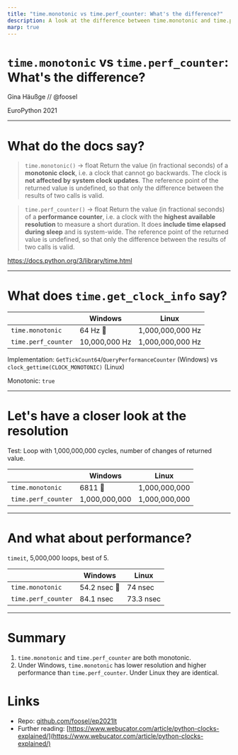 ```yaml
---
title: "time.monotonic vs time.perf_counter: What's the difference?"
description: A look at the difference between time.monotonic and time.perf_counter across platforms
marp: true
---
```


<!-- class: invert -->

# `time.monotonic` vs `time.perf_counter`: What's the difference?

Gina Häußge // @foosel

EuroPython 2021

---

# What do the docs say?

> `time.monotonic()` → float
> Return the value (in fractional seconds) of a **monotonic clock**, i.e. a clock that cannot go backwards. The clock is **not affected by system clock updates**. The reference point of the returned value is undefined, so that only the difference between the results of two calls is valid.

> `time.perf_counter()` → float
> Return the value (in fractional seconds) of a **performance counter**, i.e. a clock with the **highest available resolution** to measure a short duration. It does **include time elapsed during sleep** and is system-wide. The reference point of the returned value is undefined, so that only the difference between the results of two calls is valid.

https://docs.python.org/3/library/time.html

---

# What does `time.get_clock_info` say?

|                  | Windows | Linux |
| ---------------- | -------- | ----- |
| `time.monotonic`    | 64 Hz 👀 | 1,000,000,000 Hz |
| `time.perf_counter` | 10,000,000 Hz| 1,000,000,000 Hz |

Implementation: `GetTickCount64`/`QueryPerformanceCounter` (Windows) vs `clock_gettime(CLOCK_MONOTONIC)` (Linux)

Monotonic: `true`

---

# Let's have a closer look at the resolution

Test: Loop with 1,000,000,000 cycles, number of changes of returned value.

|                     | Windows       | Linux         |
| ------------------- | ------------- | ------------- |
| `time.monotonic`    | 6811 👀       | 1,000,000,000 |
| `time.perf_counter` | 1,000,000,000 | 1,000,000,000 |

---

# And what about performance?

`timeit`, 5,000,000 loops, best of 5.

|                     | Windows   | Linux     |
| ------------------- | --------- | --------- |
| `time.monotonic`    | 54.2 nsec 👀 | 74 nsec   |
| `time.perf_counter` | 84.1 nsec | 73.3 nsec |

---

# Summary

  1. `time.monotonic` and `time.perf_counter` are both monotonic.
  2. Under Windows, `time.monotonic` has lower resolution and higher performance than `time.perf_counter`. Under Linux they are identical.

# Links

  - Repo: [github.com/foosel/ep2021lt](https://github.com/foosel/ep2021lt)
  - Further reading: [https://www.webucator.com/article/python-clocks-explained/](https://www.webucator.com/article/python-clocks-explained/)
